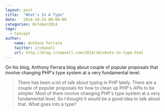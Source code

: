 ```yaml
---
layout: post
title:  "What's In A Type"
date:   2014-10-24 00:00:00
categories: October2014
tags:
  - Concept
author:
    name: Anthony Ferrara
    twitter: ircmaxell
    url: http://blog.ircmaxell.com/2014/10/whats-in-type.html
---
```

On his blog, Anthony Ferrara blog about couple of popular proposals that involve changing PHP's type system at a very fundamental level.

> There has been a lot of talk about typing in PHP lately. There are a couple of popular proposals for how to clean up PHP's APIs to be simpler. Most of them involve changing PHP's type system at a very fundamental level. So I thought it would be a good idea to talk about that. What goes into a type?
